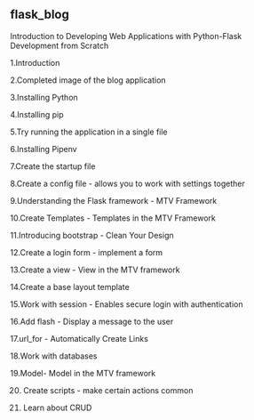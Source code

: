 ## flask_blog

Introduction to Developing Web Applications with Python-Flask Development from Scratch

1.Introduction

2.Completed image of the blog application

3.Installing Python

4.Installing pip

5.Try running the application in a single file

6.Installing Pipenv

7.Create the startup file

8.Create a config file - allows you to work with settings together

9.Understanding the Flask framework - MTV Framework

10.Create Templates - Templates in the MTV Framework

11.Introducing bootstrap - Clean Your Design

12.Create a login form - implement a form

13.Create a view - View in the MTV framework

14.Create a base layout template

15.Work with session - Enables secure login with authentication

16.Add flash - Display a message to the user

17.url_for - Automatically Create Links

18.Work with databases

19.Model- Model in the MTV framework

20. Create scripts - make certain actions common

21. Learn about CRUD
